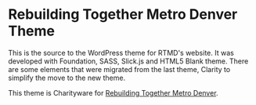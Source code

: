 # Rebuilding Together Metro Denver Theme

This is the source to the WordPress theme for RTMD's website.
It was developed with Foundation, SASS, Slick.js and HTML5 Blank theme.
There are some elements that were migrated from the last theme,
Clarity to simplify the move to the new theme.

This theme is Charityware for [Rebuilding Together Metro Denver](https://www.coloradogives.org/rebuildingtogether/overview).

